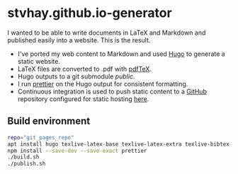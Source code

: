 # stvhay.github.io-generator

I wanted to be able to write documents in LaTeX and Markdown and published easily into a website. This is the result.

- I've ported my web content to Markdown and used [Hugo](https://gohugo.io/) to generate a static website.
- LaTeX files are converted to .pdf with [pdfTeX](https://tug.org/applications/pdftex/).
- Hugo outputs to a git submodule *public*.
- I run [prettier](https://prettier.io) on the Hugo output for consistent formatting.
- Continuous integration is used to push static content to a [GitHub](https://github.com/stvhay/stvhay.github.io/) repository configured for static hosting [here](https://stevenhay.com).

## Build environment

```bash
repo="git_pages_repo"
apt install hugo texlive-latex-base texlive-latex-extra texlive-bibtex-extra latexmk
npm install --save-dev --save-exact prettier
./build.sh
./publish.sh
```